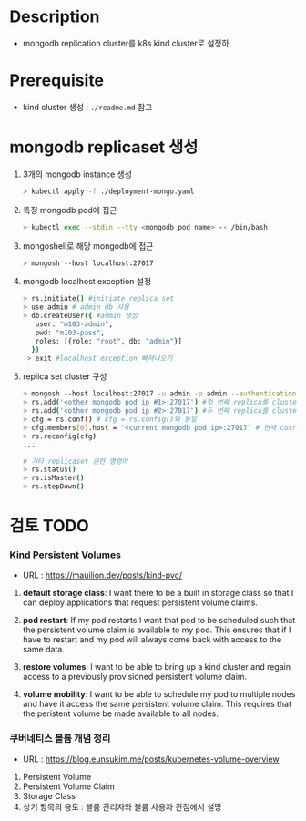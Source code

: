 # Description

- mongodb replication cluster를 k8s kind cluster로 설정하

# Prerequisite

- kind cluster 생성 : `./readme.md` 참고

# mongodb replicaset 생성

1. 3개의 mongodb instance 생성

   ```bash
   > kubectl apply -f ./deployment-mongo.yaml
   ```

2. 특정 mongodb pod에 접근

   ```bash
   > kubectl exec --stdin --tty <mongodb pod name> -- /bin/bash
   ```

3. mongoshell로 해당 mongodb에 접근

   ```bash
   > mongosh --host localhost:27017
   ```

4. mongodb localhost exception 설정

   ```bash
   > rs.initiate() #initiate replica set
   > use admin # admin db 사용
   > db.createUser({ #admin 생성
      user: "m103-admin",
      pwd: "m103-pass",
      roles: [{role: "root", db: "admin"}]
     })
    > exit #localhost exception 빠져나오기
   ```

5. replica set cluster 구성

   ```bash
   > mongosh --host localhost:27017 -u admin -p admin --authenticationDatabase admin #admin으로 login
   > rs.add('<other mongodb pod ip #1>:27017') #첫 번째 replica를 cluster에 추
   > rs.add('<other mongodb pod ip #2>:27017') #두 번째 replica를 cluster에 추
   > cfg = rs.conf() # cfg = rs.config()와 동일
   > cfg.members[0].host = '<current mongodb pod ip>:27017' # 현재 current node가 pod name으로 host가 설정되어 있는데, 타 노드가 pod name으로는 접근할 수 없기에, ip로 변경
   > rs.reconfig(cfg)
   ...

   # 기타 replicaset 관련 명령어
   > rs.status()
   > rs.isMaster()
   > rs.stepDown()
   ```

# 검토 TODO

### Kind Persistent Volumes

- URL : <https://mauilion.dev/posts/kind-pvc/>

1. **default storage class**: I want there to be a built in storage class so that I can deploy applications that request persistent volume claims.

2. **pod restart**: If my pod restarts I want that pod to be scheduled such that the persistent volume claim is available to my pod. This ensures that if I have to restart and my pod will always come back with access to the same data.

3. **restore volumes**: I want to be able to bring up a kind cluster and regain access to a previously provisioned persistent volume claim.

4. **volume mobility**: I want to be able to schedule my pod to multiple nodes and have it access the same persistent volume claim. This requires that the peristent volume be made available to all nodes.

### 쿠버네티스 볼륨 개념 정리

- URL : <https://blog.eunsukim.me/posts/kubernetes-volume-overview>

1. Persistent Volume
2. Persistent Volume Claim
3. Storage Class
4. 상기 항목의 용도 : 볼륨 관리자와 볼륨 사용자 관점에서 설명
